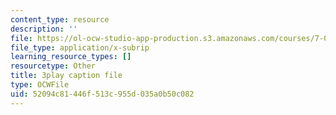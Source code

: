 ```yaml
---
content_type: resource
description: ''
file: https://ol-ocw-studio-app-production.s3.amazonaws.com/courses/7-01sc-fundamentals-of-biology-fall-2011/52094c81446f513c955d035a0b50c082_uDXH6Uu0ghc.vtt
file_type: application/x-subrip
learning_resource_types: []
resourcetype: Other
title: 3play caption file
type: OCWFile
uid: 52094c81-446f-513c-955d-035a0b50c082
---
```

